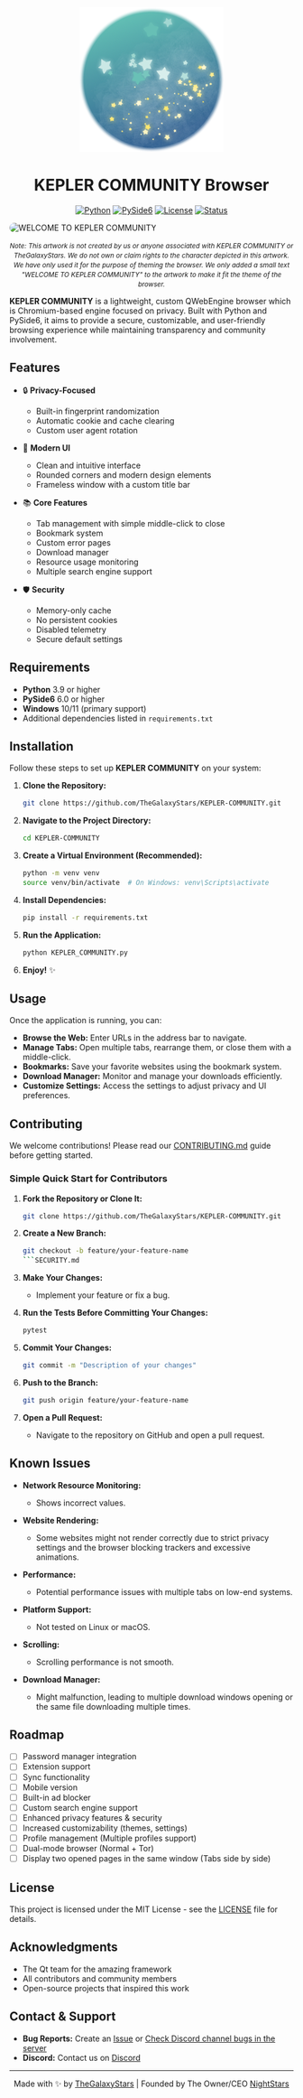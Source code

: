 <p align="center">
  <img src="Images/KEPLER-COMMUNITY-ICO.png" alt="KEPLER COMMUNITY Logo">
</p>

<h1 align="center">KEPLER COMMUNITY Browser</h1>

<div align="center">

[![Python](https://img.shields.io/badge/Python-3.9%2B-3776AB?style=classic-square&logo=python&logoColor=white&labelColor=3776AB)](https://www.python.org/)
[![PySide6](https://img.shields.io/badge/PySide6-6.0%2B-41CD52?style=classic-square&logo=qt&logoColor=white&labelColor=41CD52)](https://www.qt.io/qt-for-python)
[![License](https://img.shields.io/badge/License-MIT-FFD700?style=classic-square&logo=license&logoColor=white&labelColor=FFD700)](LICENSE.md)
[![Status](https://img.shields.io/badge/Status-Alpha-FF0000?style=classic-square&logo=statuspage&logoColor=white&labelColor=FF0000)](https://github.com/TheGalaxyStars/KEPLER-COMMUNITY)

</div>

<img src="Welcome-To-KEPLER-COMMUNITY.png" style="border-radius: 20px;" alt="WELCOME TO KEPLER COMMUNITY">
<p align="center"><small><i>Note: This artwork is not created by us or anyone associated with KEPLER COMMUNITY or TheGalaxyStars. We do not own or claim rights to the character depicted in this artwork. We have only used it for the purpose of theming the browser. We only added a small text "WELCOME TO KEPLER COMMUNITY" to the artwork to make it fit the theme of the browser.</i></small></p>

**KEPLER COMMUNITY** is a lightweight, custom QWebEngine browser which is Chromium-based engine focused on privacy. Built with Python and PySide6, it aims to provide a secure, customizable, and user-friendly browsing experience while maintaining transparency and community involvement.

## Features

- 🔒 **Privacy-Focused**
  - Built-in fingerprint randomization
  - Automatic cookie and cache clearing
  - Custom user agent rotation

- 🎨 **Modern UI**
  - Clean and intuitive interface
  - Rounded corners and modern design elements
  - Frameless window with a custom title bar

- 📚 **Core Features**
  - Tab management with simple middle-click to close
  - Bookmark system
  - Custom error pages
  - Download manager
  - Resource usage monitoring
  - Multiple search engine support

- 🛡️ **Security**
  - Memory-only cache
  - No persistent cookies
  - Disabled telemetry
  - Secure default settings

## Requirements

- **Python** 3.9 or higher
- **PySide6** 6.0 or higher
- **Windows** 10/11 (primary support)
- Additional dependencies listed in `requirements.txt`

## Installation

Follow these steps to set up **KEPLER COMMUNITY** on your system:

1. **Clone the Repository:**

    ```bash
    git clone https://github.com/TheGalaxyStars/KEPLER-COMMUNITY.git
    ```

2. **Navigate to the Project Directory:**

    ```bash
    cd KEPLER-COMMUNITY
    ```

3. **Create a Virtual Environment (Recommended):**

    ```bash
    python -m venv venv
    source venv/bin/activate  # On Windows: venv\Scripts\activate
    ```

4. **Install Dependencies:**

    ```bash
    pip install -r requirements.txt
    ```

5. **Run the Application:**

    ```bash
    python KEPLER_COMMUNITY.py
    ```

6. **Enjoy!** ✨

## Usage

Once the application is running, you can:

- **Browse the Web:** Enter URLs in the address bar to navigate.
- **Manage Tabs:** Open multiple tabs, rearrange them, or close them with a middle-click.
- **Bookmarks:** Save your favorite websites using the bookmark system.
- **Download Manager:** Monitor and manage your downloads efficiently.
- **Customize Settings:** Access the settings to adjust privacy and UI preferences.

## Contributing

We welcome contributions! Please read our [CONTRIBUTING.md](CONTRIBUTING.md) guide before getting started.

### Simple Quick Start for Contributors

1. **Fork the Repository or Clone It:**

    ```bash
    git clone https://github.com/TheGalaxyStars/KEPLER-COMMUNITY.git
    ```

2. **Create a New Branch:**

    ```bash
    git checkout -b feature/your-feature-name
    ```SECURITY.md

3. **Make Your Changes:**
    - Implement your feature or fix a bug.

4. **Run the Tests Before Committing Your Changes:**

    ```bash
    pytest
    ```

5. **Commit Your Changes:**

    ```bash
    git commit -m "Description of your changes"
    ```

6. **Push to the Branch:**

    ```bash
    git push origin feature/your-feature-name
    ```

7. **Open a Pull Request:**
    - Navigate to the repository on GitHub and open a pull request.

## Known Issues

- **Network Resource Monitoring:**
  - Shows incorrect values.
  
- **Website Rendering:**
  - Some websites might not render correctly due to strict privacy settings and the browser blocking trackers and excessive animations.
  
- **Performance:**
  - Potential performance issues with multiple tabs on low-end systems.
  
- **Platform Support:**
  - Not tested on Linux or macOS.
  
- **Scrolling:**
  - Scrolling performance is not smooth.
  
- **Download Manager:**
  - Might malfunction, leading to multiple download windows opening or the same file downloading multiple times.

## Roadmap

- [ ] Password manager integration
- [ ] Extension support
- [ ] Sync functionality
- [ ] Mobile version
- [ ] Built-in ad blocker
- [ ] Custom search engine support
- [ ] Enhanced privacy features & security
- [ ] Increased customizability (themes, settings)
- [ ] Profile management (Multiple profiles support)
- [ ] Dual-mode browser (Normal + Tor)
- [ ] Display two opened pages in the same window (Tabs side by side)

## License

This project is licensed under the MIT License - see the [LICENSE](LICENSE.md) file for details.

## Acknowledgments

- The Qt team for the amazing framework
- All contributors and community members
- Open-source projects that inspired this work

## Contact & Support

- **Bug Reports:** Create an [Issue](https://github.com/TheGalaxyStars/KEPLER-COMMUNITY/issues) or [Check Discord channel bugs in the server](https://discord.com/channels/1296318224744317001/1313874936070406195)
- **Discord:** Contact us on [Discord](https://discord.gg/fvEQNKbkvP)

---

<p align="center">Made with ✨ by <a href="https://github.com/TheGalaxyStars">TheGalaxyStars</a> | Founded by The Owner/CEO <a href="https://github.com/NIGHTST4RS">NightStars</a></p>